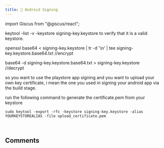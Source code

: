 ```yaml
---
title: 📝 Android Signing
---
```


import Giscus from "@giscus/react";

keytool -list -v -keystore signing-key.keystore to verify that it is a valid keystore.

openssl base64 < signing-key.keystore | tr -d '\n' | tee signing-key.keystore.base64.txt //encrypt

base64 -d signing-key.keystore.base64.txt > signing-key.keystore  //decrypt


so you want to use the playstore app signing and you want to upload your own key certificate, i mean the one you used in signing your android app via the build stage.

run the following command to generate the certificate.pem from your keystore
```
sudo keytool -export -rfc -keystore signing-key.keystore -alias YOURKEYSTOREALIAS -file upload_certificate.pem
```


<br/>
<h2>Comments</h2>
<Giscus
id="comments"
repo="saintmalik/blog.saintmalik.me"
repoId="MDEwOlJlcG9zaXRvcnkzOTE0MzQyOTI="
category="General"
categoryId="DIC_kwDOF1TQNM4CQ8lN"
mapping="title"
term="Comments"
reactionsEnabled="1"
emitMetadata="0"
inputPosition="top"
theme="preferred_color_scheme"
lang="en"
loading="lazy"
crossorigin="anonymous"
    />